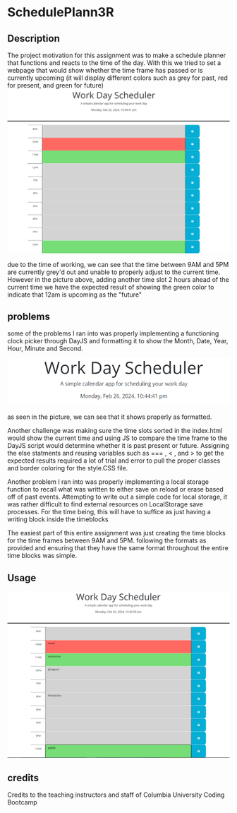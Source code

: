 # SchedulePlann3R

## Description

The project motivation for this assignment was to make a schedule planner that functions and reacts to the time of the day. With this we tried to set a webpage that would show whether the time frame has passed or is currently upcoming (it will display different colors such as grey for past, red for present, and green for future)
![Time at night vs 12am](image.png)

due to the time of working, we can see that the time between 9AM and 5PM are currently grey'd out and unable to properly adjust to the current time. However in the picture above, adding another time slot 2 hours ahead of the current time we have the expected result of showing the green color to indicate that 12am is upcoming as the "future"

## problems

some of the problems I ran into was properly implementing a functioning clock picker through DayJS and formatting it to show the Month, Date, Year, Hour, Minute and Second. 


![functioning time](image-1.png)

as seen in the picture, we can see that it shows properly as formatted. 

Another challenge was making sure the time slots sorted in the index.html would show the current time and using JS to compare the time frame to the DayJS script would determine whether it is past present or future. Assigning the else statments and reusing variables such as === , < , and > to get the expected results required a lot of trial and error to pull the proper classes and border coloring for the style.CSS file. 

Another problem I ran into was properly implementing a local storage function to recall what was written to either save on reload or erase based off of past events. Attempting to write out a simple code for local storage, it was rather difficult to find external resources on LocalStorage save processes. For the time being, this will have to suffice as just having a writing block inside the timeblocks

The easiest part of this entire assignment was just creating the time blocks for the time frames between 9AM and 5PM. following the formats as provided and ensuring that they have the same format throughout the entire time blocks was simple. 

## Usage

![functioning text](image-2.png)

## credits 

Credits to the teaching instructors and staff of Columbia University Coding Bootcamp
